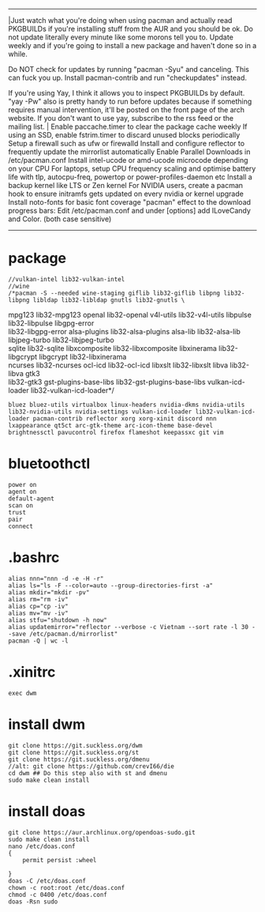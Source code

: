-------
|Just watch what you're doing when using pacman and actually read PKGBUILDs if you're installing stuff from the AUR and  you should be ok. Do not update literally every minute like some morons tell you to. Update weekly and if you're going to install a new package and haven't done so in a while.

Do NOT check for updates by running "pacman -Syu" and canceling. This can fuck you up. Install pacman-contrib and run "checkupdates" instead.

If you're using Yay, I think it allows you to inspect PKGBUILDs by default. "yay -Pw" also is pretty handy to run before updates because if something requires manual intervention, it'll be posted on the front page of the arch website. If you don't want to use yay, subscribe to the rss feed or the mailing list.
   |
Enable paccache.timer to clear the package cache weekly
If using an SSD, enable fstrim.timer to discard unused blocks periodically
Setup a firewall such as ufw or firewalld
Install and configure reflector to frequently update the mirrorlist automatically
Enable Parallel Downloads in /etc/pacman.conf
Install intel-ucode or amd-ucode microcode depending on your CPU
For laptops, setup CPU frequency scaling and optimise battery life with tlp, autocpu-freq, powertop or power-profiles-daemon etc
Install a backup kernel like LTS or Zen kernel
For NVIDIA users, create a pacman hook to ensure initramfs gets updated on every nvidia or kernel upgrade
Install noto-fonts for basic font coverage
"pacman" effect to the download progress bars:
Edit /etc/pacman.conf and under [options] add ILoveCandy and Color. (both case sensitive)

-------



# package
    //vulkan-intel lib32-vulkan-intel
    //wine
    /*pacman -S --needed wine-staging giflib lib32-giflib libpng lib32-libpng libldap lib32-libldap gnutls lib32-gnutls \
mpg123 lib32-mpg123 openal lib32-openal v4l-utils lib32-v4l-utils libpulse lib32-libpulse libgpg-error \
lib32-libgpg-error alsa-plugins lib32-alsa-plugins alsa-lib lib32-alsa-lib libjpeg-turbo lib32-libjpeg-turbo \
sqlite lib32-sqlite libxcomposite lib32-libxcomposite libxinerama lib32-libgcrypt libgcrypt lib32-libxinerama \
ncurses lib32-ncurses ocl-icd lib32-ocl-icd libxslt lib32-libxslt libva lib32-libva gtk3 \
lib32-gtk3 gst-plugins-base-libs lib32-gst-plugins-base-libs vulkan-icd-loader lib32-vulkan-icd-loader*/

    bluez bluez-utils virtualbox linux-headers nvidia-dkms nvidia-utils lib32-nvidia-utils nvidia-settings vulkan-icd-loader lib32-vulkan-icd-loader pacman-contrib reflector xorg xorg-xinit discord nnn lxappearance qt5ct arc-gtk-theme arc-icon-theme base-devel brightnessctl pavucontrol firefox flameshot keepassxc git vim
    
# bluetoothctl
    power on 
    agent on 
    default-agent 
    scan on 
    trust 
    pair 
    connect 
    
# .bashrc
    alias nnn="nnn -d -e -H -r"
    alias ls="ls -F --color=auto --group-directories-first -a"
    alias mkdir="mkdir -pv"
    alias rm="rm -iv" 
    alias cp="cp -iv" 
    alias mv="mv -iv"
    alias stfu="shutdown -h now"
    alias updatemirror="reflector --verbose -c Vietnam --sort rate -l 30 --save /etc/pacman.d/mirrorlist"
    pacman -Q | wc -l
    
# .xinitrc
    exec dwm

# install dwm
    git clone https://git.suckless.org/dwm
    git clone https://git.suckless.org/st
    git clone https://git.suckless.org/dmenu
    //alt: git clone https://github.com/crevI66/die
    cd dwm ## Do this step also with st and dmenu
    sudo make clean install

# install doas
    git clone https://aur.archlinux.org/opendoas-sudo.git
    sudo make clean install
    nano /etc/doas.conf
    {
        permit persist :wheel
        
    }
    doas -C /etc/doas.conf
    chown -c root:root /etc/doas.conf
    chmod -c 0400 /etc/doas.conf
    doas -Rsn sudo
    

